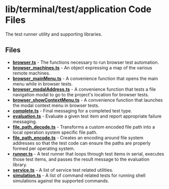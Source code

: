 # lib/terminal/test/application Code Files
The test runner utility and supporting libraries.

## Files
<!-- Do not edit below this line.  Contents dynamically populated. -->

* **[browser.ts](browser.ts)**                                 - The functions necessary to run browser test automation.
* **[browser_machines.ts](browser_machines.ts)**               - An object expressing a map of the various remote machines.
* **[browser_mainMenu.ts](browser_mainMenu.ts)**               - A convenience function that opens the main menu while in browser tests.
* **[browser_modalAddress.ts](browser_modalAddress.ts)**       - A convenience function that tests a file navigation modal to go to the project's location for browser tests.
* **[browser_showContextMenu.ts](browser_showContextMenu.ts)** - A convenience function that launches the modal context menu in browser tests.
* **[complete.ts](complete.ts)**                               - Final messaging for a completed test type.
* **[evaluation.ts](evaluation.ts)**                           - Evaluate a given test item and report appropriate failure messaging.
* **[file_path_decode.ts](file_path_decode.ts)**               - Transforms a custom encoded file path into a local operation system specific file path.
* **[file_path_encode.ts](file_path_encode.ts)**               - Creates an encoding around file system addresses so that the test code can ensure the paths are properly formed per operating system.
* **[runner.ts](runner.ts)**                                   - A test runner that loops through test items in serial, executes those test items, and passes the result message to the evaluation library.
* **[service.ts](service.ts)**                                 - A list of service test related utilities.
* **[simulation.ts](simulation.ts)**                           - A list of command related tests for running shell simulations against the supported commands.